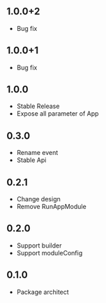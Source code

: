 ## 1.0.0+2

* Bug fix

## 1.0.0+1

* Bug fix

## 1.0.0

* Stable Release
* Expose all parameter of App

## 0.3.0

* Rename event
* Stable Api

## 0.2.1

* Change design
* Remove RunAppModule

## 0.2.0

* Support builder
* Support moduleConfig

## 0.1.0

* Package architect
